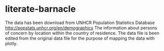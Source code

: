 # literate-barnacle
The data has been download from UNHCR Population Statistics Database
  http://popstats.unhcr.org/en/demographics
The information about persons of concern by location within the country of residence. The data file is been edited from the original data file for the purpose of mapping the data with plotly.

